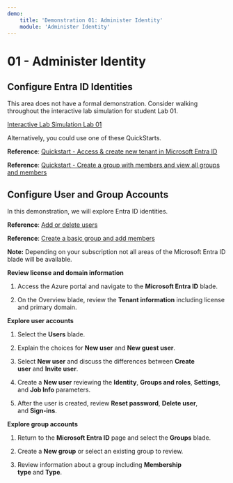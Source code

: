 ```yaml
---
demo:
    title: 'Demonstration 01: Administer Identity'
    module: 'Administer Identity'
---
```


# 01 - Administer Identity

## Configure Entra ID Identities

This area does not have a formal demonstration. Consider walking throughout the interactive lab simulation for student Lab 01. 

[Interactive Lab Simulation Lab 01](https://mslabs.cloudguides.com/guides/AZ-104%20Exam%20Guide%20-%20Microsoft%20Azure%20Administrator%20Exercise%201)

Alternatively, you could use one of these QuickStarts. 

**Reference**: [Quickstart - Access & create new tenant in Microsoft Entra ID](https://docs.microsoft.com/azure/active-directory/fundamentals/active-directory-access-create-new-tenant)

**Reference**: [Quickstart - Create a group with members and view all groups and members](https://docs.microsoft.com/azure/active-directory/fundamentals/active-directory-groups-view-azure-portal)

## Configure User and Group Accounts

In this demonstration, we will explore Entra ID identities.

**Reference**: [Add or delete users](https://docs.microsoft.com/azure/active-directory/fundamentals/add-users-azure-active-directory)

**Reference**: [Create a basic group and add members](https://docs.microsoft.com/azure/active-directory/fundamentals/active-directory-groups-create-azure-portal#create-a-basic-group-and-add-members)

**Note:** Depending on your subscription not all areas of the Microsoft Entra ID blade will be available. 

**Review license and domain information**

1.  Access the Azure portal and navigate to the **Microsoft Entra ID** blade.

2.  On the Overview blade, review the **Tenant information** including license and primary domain.

**Explore user accounts**

1.  Select the **Users** blade.

2.  Explain the choices for **New user** and **New guest user**.

3.  Select **New user** and discuss the differences between **Create
    user** and **Invite user**.

4.  Create a **New user** reviewing the **Identity**, **Groups and
    roles**, **Settings**, and **Job Info** parameters.

5.  After the user is created, review **Reset password**, **Delete
    user**, and **Sign-ins**.

**Explore group accounts**

1.  Return to the **Microsoft Entra ID** page and select
    the **Groups** blade.

2.  Create a **New group** or select an existing group to review.

3.  Review information about a group including **Membership
    type** and **Type**.
